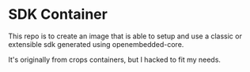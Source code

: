 SDK Container
=============
This repo is to create an image that is able to setup and use a classic or extensible
sdk generated using openembedded-core.

It's originally from crops containers, but I hacked to fit my needs.
